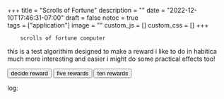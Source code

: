+++
title = "Scrolls of Fortune"
description = ""
date = "2022-12-10T17:46:31-07:00"
draft = false
notoc = true  
tags = ["application"]
image = ""
custom_js = []
custom_css = []
+++

 
<!--more-->


		scrolls of fortune computer 
this is a test algorithim designed to make a reward i like to do in habitica much more interesting 
and easier i might do some practical effects too!

<button id="decide">decide reward</button>
<button id="decide_five">five rewards</button>
<button id="decide_ten">ten rewards</button>
<p id="scrollsBought"></p>
<p id="logreward">log: <br/></p>
<script src="script_for_scroll.js"></script>
